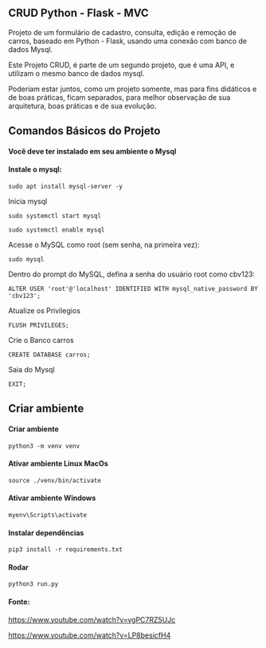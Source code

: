 ## CRUD Python - Flask - MVC

Projeto de um formulário de cadastro, consulta, edição e remoção de carros, baseado em Python - Flask, usando uma conexão com banco de dados Mysql.

Este Projeto CRUD, é parte de um segundo projeto, que é uma API, e utilizam o mesmo banco de dados mysql. 

Poderiam estar juntos, como um projeto somente, mas para fins didáticos e de boas práticas, ficam separados, para melhor observação de sua arquitetura, boas práticas e de sua evolução.

## Comandos Básicos do Projeto

#### Você deve ter instalado em seu ambiente o Mysql


#### Instale o mysql:

    sudo apt install mysql-server -y

Inicia mysql

    sudo systemctl start mysql
    
    sudo systemctl enable mysql  
    
Acesse o MySQL como root (sem senha, na primeira vez):

    sudo mysql  

Dentro do prompt do MySQL, defina a senha do usuário root como cbv123:

    ALTER USER 'root'@'localhost' IDENTIFIED WITH mysql_native_password BY 'cbv123';  
    
Atualize os Privilegios

    FLUSH PRIVILEGES;  
    
Crie o Banco carros

    CREATE DATABASE carros;  
    
 Saia do Mysql

    EXIT;  

## Criar ambiente

#### Criar ambiente

    python3 -m venv venv

#### Ativar ambiente Linux MacOs

    source ./venv/bin/activate

#### Ativar ambiente Windows

    myenv\Scripts\activate

#### Instalar dependências

    pip3 install -r requirements.txt

#### Rodar

    python3 run.py


#### Fonte:

https://www.youtube.com/watch?v=vgPC7RZ5UJc

https://www.youtube.com/watch?v=LP8besicfH4
